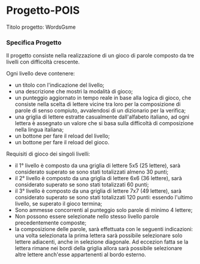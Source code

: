 # Progetto-POIS

Titolo progetto:	WordsGsme<br>

### Specifica Progetto
Il progetto consiste nella realizzazione di un gioco di parole composto da tre livelli con difficoltà crescente.

Ogni livello deve contenere:
- un titolo con l'indicazione del livello;
- una descrizione che mostri la modalità di gioco;
- un punteggio aggiornato in tempo reale in base alla logica di gioco, che consiste nella scelta di lettere vicine tra loro per la composizione di parole di senso compiuto, avvalendosi di un dizionario per la verifica;
- una griglia di lettere estratte casualmente dall'alfabeto italiano, ad ogni lettera è assegnato un valore che si basa sulla difficoltà di composizione nella lingua italiana;
- un bottone per fare il reload del livello;
- un bottone per fare il reload del gioco.

Requisiti di gioco dei singoli livelli:
- il 1° livello è composto da una griglia di lettere 5x5 (25 lettere), sarà considerato superato se sono stati totalizzati almeno 30 punti;
- il 2° livello è composto da una griglia di lettere 6x6 (36 lettere), sarà considerato superato se sono stati totalizzati 60 punti;
- il 3° livello è composto da una griglia di lettere 7x7 (49 lettere), sarà considerato superato se sono stati totalizzati 120 punti:
  essendo l'ultimo livello, se superato il gioco termina;
- Sono ammesse concorrenti al punteggio solo parole di minimo 4 lettere;
- Non possono essere selezionate nello stesso livello parole precedentemente composte;
- la composizione delle parole, sarà effettuata con le seguenti indicazioni: una volta selezionata la prima lettera sarà possibile selezionare solo lettere adiacenti, anche in selezione diagonale. Ad eccezion fatta se la lettera rimane nei bordi della griglia allora sarà possibile selezionare altre lettere anch'esse appartenenti al bordo esterno.
